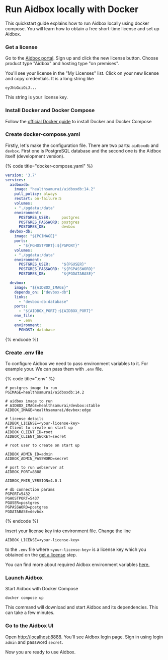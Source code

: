 # Run Aidbox locally with Docker

This quickstart guide explains how to run Aidbox locally using docker compose. You will learn how to obtain a free short-time license and set up Aidbox.

### Get a license

Go to the [Aidbox portal](https://aidbox.app). Sign up and click the new license button. Choose product type "Aidbox" and hosting type "on premises".

You'll see your license in the "My Licenses" list. Click on your new license and copy credentials. It is a long string like

```
eyJhbGciOiJ...
```

This string is your license key.

### Install Docker and Docker Compose

Follow the [official Docker guide](https://docs.docker.com/compose/install/#install-compose) to install Docker and Docker Compose

### Create docker-compose.yaml

Firstly, let's make the configuration file. There are two parts: `aidboxdb` and `devbox`. First one is PostgreSQL database and the second one is the Aidbox itself (development version).

{% code title="docker-compose.yaml" %}
```yaml
version: '3.7'
services:
  aidboxdb:
    image: "healthsamurai/aidboxdb:14.2"
    pull_policy: always
    restart: on-failure:5
    volumes:
    - "./pgdata:/data"
    environment:
      POSTGRES_USER:     postgres
      POSTGRES_PASSWORD: postgres
      POSTGRES_DB:       devbox
  devbox-db:
    image: "${PGIMAGE}"
    ports:
      - "${PGHOSTPORT}:${PGPORT}"
    volumes:
    - "./pgdata:/data"
    environment:
      POSTGRES_USER:     "${PGUSER}"
      POSTGRES_PASSWORD: "${PGPASSWORD}"
      POSTGRES_DB:       "${PGDATABASE}"

  devbox:
    image: "${AIDBOX_IMAGE}"
    depends_on: ["devbox-db"]
    links:
      - "devbox-db:database"
    ports:
      - "${AIDBOX_PORT}:${AIDBOX_PORT}"
    env_file:
      - .env
    environment:
      PGHOST: database
```
{% endcode %}

### Create .env file

To configure Aidbox we need to pass environment variables to it. For example your. We can pass them with `.env` file.

{% code title=".env" %}
```shell
# postgres image to run
PGIMAGE=healthsamurai/aidboxdb:14.2

# aidbox image to run
# AIDBOX_IMAGE=healthsamurai/devbox:stable
AIDBOX_IMAGE=healthsamurai/devbox:edge

# license details
AIDBOX_LICENSE=<your-license-key>
# Client to create on start up
AIDBOX_CLIENT_ID=root
AIDBOX_CLIENT_SECRET=secret

# root user to create on start up

AIDBOX_ADMIN_ID=admin
AIDBOX_ADMIN_PASSWORD=secret

# port to run webserver at
AIDBOX_PORT=8888

AIDBOX_FHIR_VERSION=4.0.1

# db connection params
PGPORT=5432
PGHOSTPORT=5437
PGUSER=postgres
PGPASSWORD=postgres
PGDATABASE=devbox
```
{% endcode %}

Insert your license key into environment file. Change the line

```shell
AIDBOX_LICENSE=<your-license-key>
```

to the `.env` file where `<your-license-key>` is a license key which you obtained on the  [get a license](./#get-a-license) step.

You can find more about required Aidbox environment variables [here.](../../reference/configuration/environment-variables/aidbox-required-environment-variables.md)

### Launch Aidbox

Start Aidbox with Docker Compose

```shell
docker compose up
```

This command will download and start Aidbox and its dependencies. This can take a few minutes.

### Go to the Aidbox UI

Open [http://localhost:8888](http://localhost:8888). You'll see Aidbox login page. Sign in using login `admin` and password `secret`.

Now you are ready to use Aidbox.
